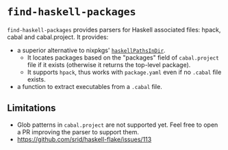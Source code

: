 # `find-haskell-packages`

`find-haskell-packages` provides parsers for Haskell associated files: hpack, cabal and cabal.project. It provides:

- a superior alternative to nixpkgs' [`haskellPathsInDir`](https://github.com/NixOS/nixpkgs/blob/f991762ea1345d850c06cd9947700f3b08a12616/lib/filesystem.nix#L18).
  - It locates packages based on the "packages" field of `cabal.project` file if it exists (otherwise it returns the top-level package).
  - It supports `hpack`, thus works with `package.yaml` even if no `.cabal` file exists.
- a function to extract executables from a `.cabal` file.

## Limitations

- Glob patterns in `cabal.project` are not supported yet. Feel free to open a PR improving the parser to support them.
- https://github.com/srid/haskell-flake/issues/113
